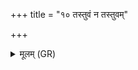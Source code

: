 +++
title = "१० तस्तुवं न तस्तुवम्"

+++
<details><summary>मूलम् (GR)</summary>

तस्तुवं न तस्तुवं  
न घेद् असि त्वं तस्तुवम् ।  
तस्तुवेनारसं विषम् ॥
</details>